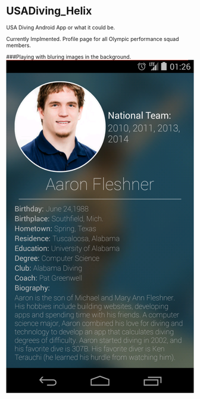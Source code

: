 USADiving_Helix
===============

USA Diving Android App or what it could be.

Currently Implmented.
Profile page for all Olympic performance squad members.

###Playing with bluring images in the background.
![ProfileImage](https://raw.githubusercontent.com/adfleshner/USADiving_Helix_Res/master/aaron_profile.png)

